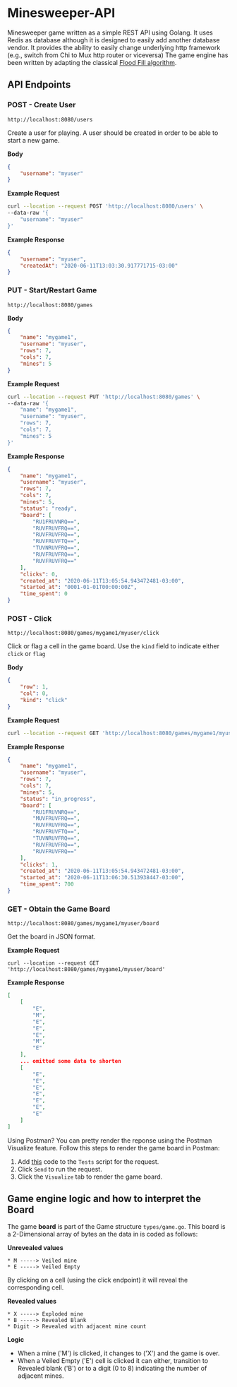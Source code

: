 
# Minesweeper-API
Minesweeper game written as a simple REST API using Golang.
It uses Redis as database although it is designed to easily add another database vendor.
It provides the ability to easily change underlying http framework (e.g., switch from Chi to Mux http router or viceversa)
The game engine has been written by adapting the classical [Flood Fill algorithm](https://en.wikipedia.org/wiki/Flood_fill).

## API Endpoints

### POST - Create User
```
http://localhost:8080/users
```
Create a user for playing. A user should be created in order to be able to start a new game.

**Body**
```json
{
	"username": "myuser"
}
```
**Example Request**
```bash
curl --location --request POST 'http://localhost:8080/users' \
--data-raw '{
	"username": "myuser"
}'
```
**Example Response**
```json
{
    "username": "myuser",
    "createdAt": "2020-06-11T13:03:30.917771715-03:00"
}
```
### PUT - Start/Restart Game
```
http://localhost:8080/games
```
**Body**
```json
{
	"name": "mygame1",
	"username": "myuser",
	"rows": 7,
	"cols": 7,
	"mines": 5
}
```
**Example Request**
```bash
curl --location --request PUT 'http://localhost:8080/games' \
--data-raw '{
	"name": "mygame1",
	"username": "myuser",
	"rows": 7,
	"cols": 7,
	"mines": 5
}'
```
**Example Response**
```json
{
    "name": "mygame1",
    "username": "myuser",
    "rows": 7,
    "cols": 7,
    "mines": 5,
    "status": "ready",
    "board": [
        "RU1FRUVNRQ==",
        "RUVFRUVFRQ==",
        "RUVFRUVFRQ==",
        "RUVFRUVFTQ==",
        "TUVNRUVFRQ==",
        "RUVFRUVFRQ==",
        "RUVFRUVFRQ=="
    ],
    "clicks": 0,
    "created_at": "2020-06-11T13:05:54.943472481-03:00",
    "started_at": "0001-01-01T00:00:00Z",
    "time_spent": 0
}
```
### POST - Click
```
http://localhost:8080/games/mygame1/myuser/click
```
Click or flag a cell in the game board. Use the `kind` field to indicate either `click` or `flag`

**Body**
```json
{
	"row": 1,
	"col": 0,
	"kind": "click"
}
```
**Example Request**
```bash
curl --location --request GET 'http://localhost:8080/games/mygame1/myuser/board'
```
**Example Response**
```json
{
    "name": "mygame1",
    "username": "myuser",
    "rows": 7,
    "cols": 7,
    "mines": 5,
    "status": "in_progress",
    "board": [
        "RU1FRUVNRQ==",
        "MUVFRUVFRQ==",
        "RUVFRUVFRQ==",
        "RUVFRUVFTQ==",
        "TUVNRUVFRQ==",
        "RUVFRUVFRQ==",
        "RUVFRUVFRQ=="
    ],
    "clicks": 1,
    "created_at": "2020-06-11T13:05:54.943472481-03:00",
    "started_at": "2020-06-11T13:06:30.513938447-03:00",
    "time_spent": 700
}
```
### GET - Obtain the Game Board
```
http://localhost:8080/games/mygame1/myuser/board
```
Get the board in JSON format.

**Example Request**
```
curl --location --request GET 'http://localhost:8080/games/mygame1/myuser/board'
```

**Example Response**
```json
[
    [
        "E",
        "M",
        "E",
        "E",
        "E",
        "M",
        "E"
    ],
	... omitted some data to shorten
    [
        "E",
        "E",
        "E",
        "E",
        "E",
        "E",
        "E"
    ]
]
```
Using Postman? You can pretty render the reponse using the Postman Visualize feature. 
Follow this steps to render the game board in Postman:
1. Add [this](https://gist.github.com/arllanos/6a57c6b293c0c7280562aef3d97eb248) code to the `Tests` script for the request.
2. Click `Send` to run the request.
3. Click the `Visualize` tab to render the game board.

## Game engine logic and how to interpret the Board
The game **board** is part of the Game structure `types/game.go`.
This board is a 2-Dimensional array of bytes an the data in is coded as follows:

**Unrevealed values**
```
* M -----> Veiled mine 
* E -----> Veiled Empty 
```
By clicking on a cell (using the click endpoint) it will reveal the corresponding cell.

**Revealed values**
```
* X -----> Exploded mine
* B -----> Revealed Blank
* Digit -> Revealed with adjacent mine count
```
**Logic**
- When a mine ('M') is clicked, it changes to ('X') and the game is over.
- When a Veiled Empty ('E') cell is clicked it can either, transition to Revealed blank ('B') or to a digit (0 to 8) indicating the number of adjacent mines.